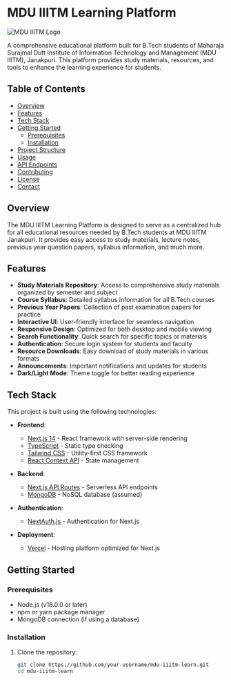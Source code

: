 # MDU IIITM Learning Platform

![MDU IIITM Logo]()

A comprehensive educational platform built for B.Tech students of Maharaja Surajmal Dutt Institute of Information Technology and Management (MDU IIITM), Janakpuri. This platform provides study materials, resources, and tools to enhance the learning experience for students.

## Table of Contents
- [Overview](#overview)
- [Features](#features)
- [Tech Stack](#tech-stack)
- [Getting Started](#getting-started)
  - [Prerequisites](#prerequisites)
  - [Installation](#installation)
- [Project Structure](#project-structure)
- [Usage](#usage)
- [API Endpoints](#api-endpoints)
- [Contributing](#contributing)
- [License](#license)
- [Contact](#contact)

## Overview

The MDU IIITM Learning Platform is designed to serve as a centralized hub for all educational resources needed by B.Tech students at MDU IIITM Janakpuri. It provides easy access to study materials, lecture notes, previous year question papers, syllabus information, and much more.

## Features

- **Study Materials Repository**: Access to comprehensive study materials organized by semester and subject
- **Course Syllabus**: Detailed syllabus information for all B.Tech courses
- **Previous Year Papers**: Collection of past examination papers for practice
- **Interactive UI**: User-friendly interface for seamless navigation
- **Responsive Design**: Optimized for both desktop and mobile viewing
- **Search Functionality**: Quick search for specific topics or materials
- **Authentication**: Secure login system for students and faculty
- **Resource Downloads**: Easy download of study materials in various formats
- **Announcements**: Important notifications and updates for students
- **Dark/Light Mode**: Theme toggle for better reading experience

## Tech Stack

This project is built using the following technologies:

- **Frontend**:
  - [Next.js 14](https://nextjs.org/) - React framework with server-side rendering
  - [TypeScript](https://www.typescriptlang.org/) - Static type checking
  - [Tailwind CSS](https://tailwindcss.com/) - Utility-first CSS framework
  - [React Context API](https://reactjs.org/docs/context.html) - State management

- **Backend**:
  - [Next.js API Routes](https://nextjs.org/docs/api-routes/introduction) - Serverless API endpoints
  - [MongoDB](https://www.mongodb.com/) - NoSQL database (assumed)

- **Authentication**:
  - [NextAuth.js](https://next-auth.js.org/) - Authentication for Next.js

- **Deployment**:
  - [Vercel](https://vercel.com/) - Hosting platform optimized for Next.js

## Getting Started

### Prerequisites

- Node.js (v18.0.0 or later)
- npm or yarn package manager
- MongoDB connection (if using a database)

### Installation

1. Clone the repository:
   ```bash
   git clone https://github.com/your-username/mdu-iiitm-learn.git
   cd mdu-iiitm-learn
